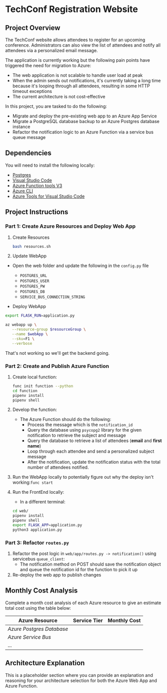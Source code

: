 # TechConf Registration Website

## Project Overview

The TechConf website allows attendees to register for an upcoming conference. Administrators can also view the list of attendees and notify all attendees via a personalized email message.

The application is currently working but the following pain points have triggered the need for migration to Azure:

- The web application is not scalable to handle user load at peak
- When the admin sends out notifications, it's currently taking a long time because it's looping through all attendees, resulting in some HTTP timeout exceptions
- The current architecture is not cost-effective

In this project, you are tasked to do the following:

- Migrate and deploy the pre-existing web app to an Azure App Service
- Migrate a PostgreSQL database backup to an Azure Postgres database instance
- Refactor the notification logic to an Azure Function via a service bus queue message

## Dependencies

You will need to install the following locally:

- [Postgres](https://www.postgresql.org/download/)
- [Visual Studio Code](https://code.visualstudio.com/download)
- [Azure Function tools V3](https://docs.microsoft.com/en-us/azure/azure-functions/functions-run-local?tabs=windows%2Ccsharp%2Cbash#install-the-azure-functions-core-tools)
- [Azure CLI](https://docs.microsoft.com/en-us/cli/azure/install-azure-cli?view=azure-cli-latest)
- [Azure Tools for Visual Studio Code](https://marketplace.visualstudio.com/items?itemName=ms-vscode.vscode-node-azure-pack)

## Project Instructions

### Part 1: Create Azure Resources and Deploy Web App

1. Create Resources

   ```bash
   bash resources.sh
   ```

2. Update WebApp

- Open the web folder and update the following in the `config.py` file
  - `POSTGRES_URL`
  - `POSTGRES_USER`
  - `POSTGRES_PW`
  - `POSTGRES_DB`
  - `SERVICE_BUS_CONNECTION_STRING`

- Deploy WebApp

```bash
export FLASK_RUN=application.py

az webapp up \
   --resource-group $resourceGroup \
   --name $webApp \
   --sku=F1 \
   --verbose

```

That's not working so we'll get the backend going.

### Part 2: Create and Publish Azure Function

1. Create local function:

      ```bash
      func init function --python
      cd function
      pipenv install
      pipenv shell
      ```   

2. Develop the function:

   - The Azure Function should do the following:
      - Process the message which is the `notification_id`
      - Query the database using `psycopg2` library for the given notification to retrieve the subject and message
      - Query the database to retrieve a list of attendees (**email** and **first name**)
      - Loop through each attendee and send a personalized subject message
      - After the notification, update the notification status with the total number of attendees notified.

3. Run the WebApp locally to potentially figure out why the deploy isn't working:`func start`

4. Run the FrontEnd locally:

   - In a different terminal:
   ```bash
   cd web/
   pipenv install
   pipenv shell
   export FLASK_APP=application.py
   python3 application.py
   ```

### Part 3: Refactor `routes.py`

1. Refactor the post logic in `web/app/routes.py -> notification()` using servicebus `queue_client`:
   - The notification method on POST should save the notification object and queue the notification id for the function to pick it up
2. Re-deploy the web app to publish changes

## Monthly Cost Analysis

Complete a month cost analysis of each Azure resource to give an estimate total cost using the table below:

| Azure Resource | Service Tier | Monthly Cost |
| ------------ | ------------ | ------------ |
| *Azure Postgres Database* |     |              |
| *Azure Service Bus*   |         |              |
| ...                   |         |              |

## Architecture Explanation

This is a placeholder section where you can provide an explanation and reasoning for your architecture selection for both the Azure Web App and Azure Function.
